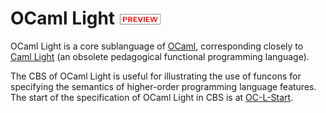 OCaml Light ![PREVIEW](../../Funcons-beta/preview.png)
===========

OCaml Light is a core sublanguage of [OCaml], corresponding closely to 
[Caml Light] (an obsolete pedagogical functional programming language). 

The CBS of OCaml Light is useful for illustrating the use of funcons for
specifying the semantics of higher-order programming language features. 
The start of the specification of OCaml Light in CBS is at [OC-L-Start].


[Caml Light]: https://caml.inria.fr/caml-light/

[OCaml]: http://ocaml.org

[OC-L-Start]: OC-L-cbs/OC-L/OC-L-Start/index.html

[Ott framework]: http://www.cl.cam.ac.uk/~pes20/ott/

[Specification of Caml Light]: http://plancomps.org/taosd2015/

